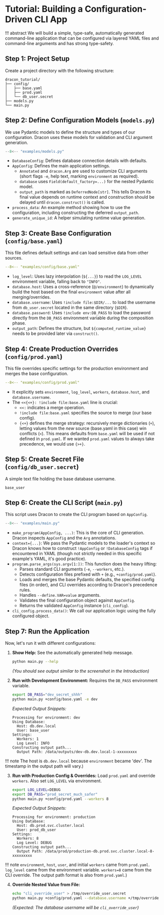 # Tutorial: Building a Configuration-Driven CLI App

!!! abstract
    We will build a simple, type-safe, automatically generated command-line application that can be configured via layered YAML files and command-line arguments and has strong type-safety.

## Step 1: Project Setup

Create a project directory with the following structure:

```
dracon_tutorial/
├── config/
│   ├── base.yaml
│   ├── prod.yaml
│   └── db_user.secret
├── models.py
└── main.py
```

## Step 2: Define Configuration Models (`models.py`)

We use Pydantic models to define the structure and types of our configuration. Dracon uses these models for validation and CLI argument generation.

```python title="models.py"
--8<-- "examples/models.py"
```

- `DatabaseConfig`: Defines database connection details with defaults.
- `AppConfig`: Defines the main application settings.
  - `Annotated` and `dracon.Arg` are used to customize CLI arguments (short flags `-e`, help text, marking `environment` as required).
  - `database` uses `Field(default_factory=...)` for the nested Pydantic model.
  - `output_path` is marked as `DeferredNode[str]`. This tells Dracon its final value depends on runtime context and construction should be delayed until `dracon.construct()` is called.
- `process_data`: An example method showing how to use the configuration, including constructing the deferred `output_path`.
- `generate_unique_id`: A helper simulating runtime value generation.

## Step 3: Create Base Configuration (`config/base.yaml`)

This file defines default settings and can load sensitive data from other sources.

```yaml title="config/base.yaml"
--8<-- "examples/config/base.yaml"
```

- `log_level`: Uses lazy interpolation (`${...}`) to read the `LOG_LEVEL` environment variable, falling back to `"INFO"`.
- `database.host`: Uses a cross-reference (`@/environment`) to dynamically build the host based on the final `environment` value after all merging/overrides.
- `database.username`: Uses `!include file:$DIR/...` to load the username from `db_user.secret` located in the same directory (`$DIR`).
- `database.password`: Uses `!include env:DB_PASS` to load the password directly from the `DB_PASS` environment variable during the composition phase.
- `output_path`: Defines the structure, but `${computed_runtime_value}` needs to be provided later via `construct()`.

## Step 4: Create Production Overrides (`config/prod.yaml`)

This file overrides specific settings for the production environment and merges the base configuration.

```yaml title="config/prod.yaml"
--8<-- "examples/config/prod.yaml"
```

- It explicitly sets `environment`, `log_level`, `workers`, `database.host`, and `database.username`.
- The `<<{<+}: !include file:base.yaml` line is crucial:
  - `<<:` indicates a merge operation.
  - `!include file:base.yaml` specifies the source to merge (our base config).
  - `{<+}` defines the merge strategy: recursively merge dictionaries (`+`), letting values from the _new_ source (base.yaml in this case) win conflicts (`<`). This means defaults from `base.yaml` will be used if not defined in `prod.yaml`. If we wanted `prod.yaml` values to always take precedence, we would use `{>+}`.

## Step 5: Create Secret File (`config/db_user.secret`)

A simple text file holding the base database username.

```text title="config/db_user.secret"
base_user
```

## Step 6: Create the CLI Script (`main.py`)

This script uses Dracon to create the CLI program based on `AppConfig`.

```python title="main.py"
--8<-- "examples/main.py"
```

- `make_program(AppConfig, ...)`: This is the core of CLI generation. Dracon inspects `AppConfig` and the `Arg` annotations.
- `context={...}`: We pass the Pydantic models to the loader's context so Dracon knows how to construct `!AppConfig` or `!DatabaseConfig` tags if encountered in YAML (though not strictly needed in this specific example's YAML, it's good practice).
- `program.parse_args(sys.argv[1:])`: This function does the heavy lifting:
  - Parses standard CLI arguments (`-e`, `--workers`, etc.).
  - Detects configuration files prefixed with `+` (e.g., `+config/prod.yaml`).
  - Loads and merges the base Pydantic defaults, the specified config files (in order), and CLI overrides according to Dracon's precedence rules.
  - Handles `--define.VAR=value` arguments.
  - Validates the final configuration object against `AppConfig`.
  - Returns the validated `AppConfig` instance (`cli_config`).
- `cli_config.process_data()`: We call our application logic using the fully configured object.

## Step 7: Run the Application

Now, let's run it with different configurations:

1.  **Show Help:** See the automatically generated help message.

    ```bash
    python main.py --help
    ```

    _(You should see output similar to the screenshot in the Introduction)_

2.  **Run with Development Environment:** Requires the `DB_PASS` environment variable.

    ```bash
    export DB_PASS="dev_secret_shhh"
    python main.py +config/base.yaml -e dev
    ```

    _Expected Output Snippets:_

    ```text
    Processing for environment: dev
    Using Database:
      Host: db.dev.local
      User: base_user
    Settings:
      Workers: 1
      Log Level: INFO
    Constructing output path...
      Output Path: /data/outputs/dev-db.dev.local-1-xxxxxxxxx
    ```

!!! note
    The host is `db.dev.local` because `environment` became 'dev'. The timestamp in the output path will vary.)

3.  **Run with Production Config & Overrides:** Load `prod.yaml` and override `workers`. Also set `LOG_LEVEL` via environment.

    ```bash
    export LOG_LEVEL=DEBUG
    export DB_PASS="prod_secret_much_safer"
    python main.py +config/prod.yaml --workers 8
    ```

    _Expected Output Snippets:_

    ```text
    Processing for environment: production
    Using Database:
      Host: db.prod.svc.cluster.local
      User: prod_db_user
    Settings:
      Workers: 8
      Log Level: DEBUG
    Constructing output path...
      Output Path: /data/prod/production-db.prod.svc.cluster.local-8-xxxxxxxxx
    ```

!!! note
    `environment`, `host`, `user`, and initial `workers` came from `prod.yaml`. `log_level` came from the environment variable. `workers=8` came from the CLI override. The output path format is also from `prod.yaml`.)

4.  **Override Nested Value from File:**
    ```bash
    echo "cli_override_user" > /tmp/override_user.secret
    python main.py +config/prod.yaml --database.username +/tmp/override_user.secret
    ```
    _(Expected: The database username will be `cli_override_user`)_
